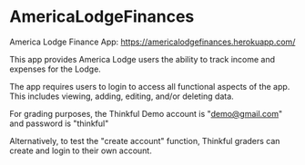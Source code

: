 # AmericaLodgeFinances

America Lodge Finance App: https://americalodgefinances.herokuapp.com/

This app provides America Lodge users the ability to track income and expenses for the Lodge.

The app requires users to login to access all functional aspects of the app. 
This includes viewing, adding, editing, and/or deleting data.

For grading purposes, the Thinkful Demo account is "demo@gmail.com" and password is "thinkful"

Alternatively, to test the "create account" function, Thinkful graders can create and login to their own account. 

